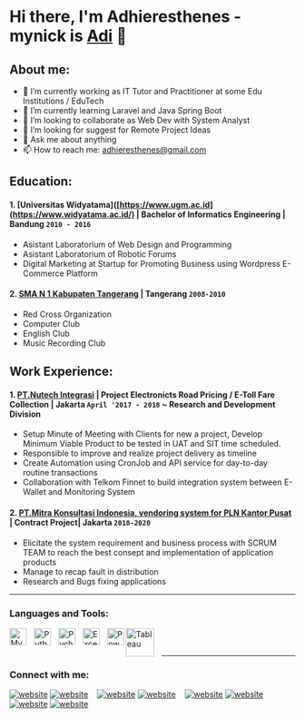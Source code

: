 # Hi there, I'm Adhieresthenes - mynick is [Adi](https://www.portfolionusaya.my.id) 👋
## About me:
- 🔭 I’m currently working as IT Tutor and Practitioner at some Edu Institutions / EduTech
- 🌱 I’m currently learning Laravel and Java Spring Boot
- 👯 I’m looking to collaborate as Web Dev with System Analyst
- 🤔 I’m looking for suggest for Remote Project Ideas
- 💬 Ask me about anything
- 📫 How to reach me: adhieresthenes@gmail.com

## Education:

#### 1. [Universitas Widyatama]([https://www.ugm.ac.id](https://www.widyatama.ac.id/) | Bachelor of Informatics Engineering | Bandung `2010 - 2016`
   - Asistant Laboratorium of Web Design and Programming
   - Asistant Laboratorium of Robotic Forums
   - Digital Marketing at Startup for Promoting Business using Wordpress E-Commerce Platform
 #### 2. [SMA N 1 Kabupaten Tangerang](https://www.sman1kebumen.sch.id) | Tangerang `2008-2010`
   - Red Cross Organization
   - Computer Club
   - English Club
   - Music Recording Club

## Work Experience:
#### 1. [PT.Nutech Integrasi](https://www.nutech-integrasi.com/) | Project Electronicts Road Pricing / E-Toll Fare Collection | Jakarta `April '2017 - 2018` ~ Research and Development Division
   - Setup Minute of Meeting with Clients for new a project, Develop Minimum Viable Product to be tested in UAT and SIT time scheduled.
   - Responsible to improve and realize project delivery as timeline
   - Create Automation using CronJob and API service for day-to-day routine transactions
   - Collaboration with Telkom Finnet to build integration system between E-Wallet and Monitoring System 
#### 2. [PT.Mitra Konsultasi Indonesia, vendoring system for PLN Kantor Pusat ](https://web.pln.co.id/) | Contract Project| Jakarta `2018-2020`
   - Elicitate the system requirement and business process with SCRUM TEAM to reach the best consept and implementation of application products
   - Manage to recap fault in distribution 
   - Research and Bugs fixing applications
---

### Languages and Tools:

[<img align="left" alt="MySQL" width="30px" src="https://cdn.jsdelivr.net/gh/devicons/devicon/icons/mysql/mysql-original.svg" style="padding-right:10px;" />][webdev]
[<img align="left" alt="Python" width="30px" src="https://upload.wikimedia.org/wikipedia/commons/thumb/c/c3/Python-logo-notext.svg/110px-Python-logo-notext.svg.png?20100317150552" style="padding-right:10px;" />][webdev]
[<img align="left" alt="Pycharm" width="30px" src="https://upload.wikimedia.org/wikipedia/commons/thumb/1/1d/PyCharm_Icon.svg/220px-PyCharm_Icon.svg.png" style="padding-right:10px;" />][webdev]
[<img align="left" alt="Excel" width="30px" src="https://is2-ssl.mzstatic.com/image/thumb/Purple126/v4/a8/fd/5a/a8fd5a84-c6f1-355f-3b9f-6e86598efaa3/XCEL.png/1200x630bb.png" style="padding-right:10px;" />][webdev]
[<img align="left" alt="Power BI" width="30px" src="https://powerbi.microsoft.com/pictures/application-logos/svg/powerbi.svg" style="padding-right:0px;" />][webdev]
[<img align="left" alt="Tableau" width="50px" src="https://logos-world.net/wp-content/uploads/2021/10/Tableau-Symbol.png" style="padding-right:10px;" />][webdev]

<br />
<br />

---
### Connect with me:

[![website](./img/youtube-light.svg)](https://www.youtube.com/channel/UC22xix7qvwpYWnSQ5QEYtAQ#gh-light-mode-only)
[![website](./img/youtube-dark.svg)](https://www.youtube.com/channel/UC22xix7qvwpYWnSQ5QEYtAQ#gh-dark-mode-only)
&nbsp;&nbsp;
[![website](./img/twitter-light.svg)](https://twitter.com/vincentwwidyan#gh-light-mode-only)
[![website](./img/twitter-dark.svg)](https://twitter.com/vincentwwidyan#gh-dark-mode-only)
&nbsp;&nbsp;
[![website](./img/linkedin-light.svg)](https://www.linkedin.com/in/vincentwidyan#gh-light-mode-only)
[![website](./img/linkedin-dark.svg)](https://www.linkedin.com/in/vincentwidyan#gh-dark-mode-only)
&nbsp;&nbsp;
[![website](./img/instagram-light.svg)](https://instagram.com/vincentwwidyan#gh-light-mode-only)
[![website](./img/instagram-dark.svg)](https://instagram.com/vincentwwidyan#gh-dark-mode-only)



[webdev]: https://github.com/vincentwidyan/vincentwidyan
